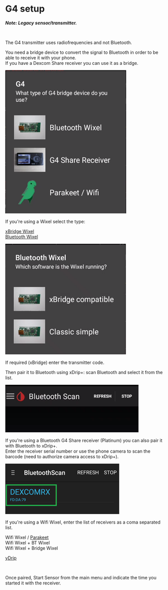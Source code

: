 # G4 setup

***Note: Legacy sensor/transmitter.***

</br>

The G4 transmitter uses radiofrequencies and not Bluetooth.

You need a bridge device to convert the signal to Bluetooth in order to be able to receive it with your phone.  
If you have a Dexcom Share receiver you can use it as a bridge.

<img src="../images/Install14.png" style="zoom:90%;" />

If you're using a Wixel select the type:

[xBridge Wixel](https://github.com/jstevensog/wixel-sdk/blob/master/apps/xBridge2/xBridge2.pdf)  
[Bluetooth Wixel](https://github.com/StephenBlackWasAlreadyTaken/xDrip/wiki/xDrip-Wireless-Bridge)

<img src="../images/Install15.png" style="zoom:90%;" />

If required (xBridge) enter the transmitter code.

Then pair it to Bluetooth using xDrip+: scan Bluetooth and select it from the list.

<img src="../images/M-BTscan.png" style="zoom:90%;" />

</br>

If you're using a Bluetooth G4 Share receiver (Platinum) you can also pair it with Bluetooth to xDrip+.  
Enter the receiver serial number or use the phone camera to scan the barcode (need to authorize camera access to xDrip+).

<img src="../images/M-BTscanG4R.png" style="zoom:90%;" />

</br>

If you're using a Wifi Wixel, enter the list of receivers as a coma separated list.

Wifi Wixel / [Parakeet](https://jamorham.github.io/#xdrip-plus)  
Wifi Wixel + BT Wixel  
Wifi Wixel + Bridge Wixel  

[yDrip](https://github.com/Cagier/wixel-yDrip)  

<br>

Once paired, Start Sensor from the main menu and indicate the time you started it with the receiver.

